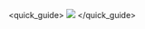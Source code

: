 <quick_guide>
![](http://static.energysistem.com/images/manuals/42547/58595fa0394a1.jpg)
</quick_guide>
